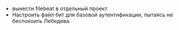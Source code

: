  - вынести filebeat в отдельный проект
 - Настроить файл бит для базовой аутентификации, 
  пытаясь не беспокоить Лебедева.

